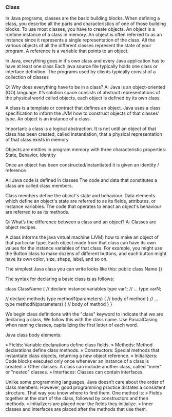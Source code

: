 ### Class
In Java programs, classes are the basic building blocks. When defining
a class, you describe all the parts and characteristics of one of those
building blocks. To use most classes, you have to create objects. An
object is a runtime instance of a class in memory. An object is often
referred to as an instance since it represents a single representation of
the class. All the various objects of all the different classes represent
the state of your program. A reference is a variable that points to an
object.


In Java, everything goes in it's own class and every Java application has to have at least one class
Each java source file typically holds one class or interface definition.
The programs used by clients typically consist of a collection of classes


Q: Why does everything have to be in a class?
A: Java is an object-oriented (OO) language. It’s solution space consists of abstract representations of the physical world called objects, each object is defined by its own class.

A class is a template or contract that defines an object.
Java uses a class specification to inform the JVM how to construct objects of that classes' type.
An object is an instance of a class.

Important: a class is a logical abstraction.
It is not until an object of that class has been created, called instantiation, that a physical representation of that class exists in memory

Objects are entities in program memory with three characteristic properties: State, Behavior, Identity

Once an object has been constructed/instantiated it is given an identity / reference

All Java code is defined in classes
The code and data that constitutes a class are called class members.

Class members define the object's state and behaviour.
Data elements which define an object's state are referred to as its fields, attributes, or instance variables.
The code that operates to enact an object's behaviour are referred to as its methods.


Q: What’s the difference between a class and an object?
A: Classes are object recipes.

A class informs the java virtual machine (JVM) how to make an object of that particular type. Each object made from that class can have its own values for the instance variables of that class.
For example, you might use the Button class to make dozens of different buttons, and each button might have its own color, size, shape, label, and so on.


The simplest Java class you can write looks like this:
public class Name {}


The syntax for declaring a basic class is as follows:

class ClassName {
  // declare instance variables
  type var1;
  // …
  type varN;

  // declare methods
  type method1(parameters) {  // body of method }
  // …
  type methodN(parameters) { // body of method }
}


We begin class definitions with the "class" keyword to indicate that we are declaring a class,
We follow this with the class name. Use PascalCasing when naming classes, capitalizing the first letter of each word.


Java class body elements:

» Fields:         Variable declarations define class fields.
» Methods:         Method declarations define class methods.
» Constructors:         Special methods that instantiate class objects, returning a new object reference.
» Initializers:         Code blocks executed only once whenever an instance of a class is created.
» Other classes:        A class can include another class, called "inner" or "nested" classes.
» Interfaces:         Classes can contain interfaces.

Unlike some programming languages, Java doesn’t care about the order of class members.
However, good programming practice dictates a consistent structure. That way you know where to find them.
One method is:
» Fields together at the start of the class, followed by constructors and then methods.
» Initializers are placed near the fields they initialize.
» Inner classes and interfaces are placed after the methods that use them.
